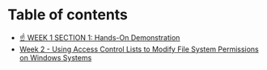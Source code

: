 # Table of contents

* [☝ WEEK 1 SECTION 1: Hands-On Demonstration](README.md)
* [Week 2 - Using Access Control Lists to Modify File System Permissions on Windows Systems](week-2-using-access-control-lists-to-modify-file-system-permissions-on-windows-systems.md)
